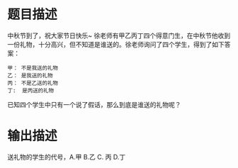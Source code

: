 题目描述
=======
中秋节到了，祝大家节日快乐~ 徐老师有甲乙丙丁四个得意门生，在中秋节他收到一份礼物，十分高兴，但不知道是谁送的。徐老师询问了四个学生，得到了如下答案： 

	甲： 不是我送的礼物 
	乙： 是我送的礼物 
	丙： 不是乙送的礼物 
	丁:  是丙送的礼物

已知四个学生中只有一个说了假话，那么到底是谁送的礼物呢？


输出描述
=======
送礼物的学生的代号，A.甲 B.乙 C. 丙 D.丁